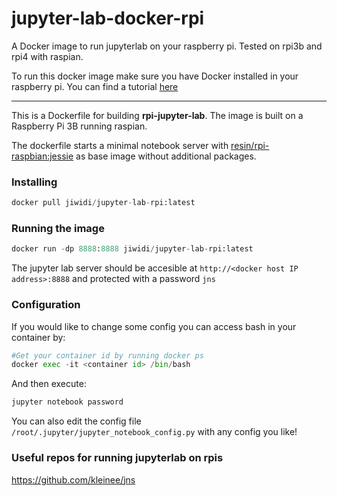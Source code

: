 # jupyter-lab-docker-rpi
A Docker image to run jupyterlab on your raspberry pi. Tested on rpi3b and rpi4 with raspian.

To run this docker image make sure you have Docker installed in your raspberry pi. You can find a tutorial [here](https://dev.to/rohansawant/installing-docker-and-docker-compose-on-the-raspberry-pi-in-5-simple-steps-3mgl)

----------
This is a Dockerfile for building __rpi-jupyter-lab__. The image is built on a Raspberry Pi 3B running raspian. 

The dockerfile starts a minimal notebook server with [resin/rpi-raspbian:jessie](https://hub.docker.com/r/resin/rpi-raspbian/) as base image without additional packages.  


### Installing
```python
docker pull jiwidi/jupyter-lab-rpi:latest
```

### Running the image
```python
docker run -dp 8888:8888 jiwidi/jupyter-lab-rpi:latest
```
The jupyter lab server should be accesible at  `http://<docker host IP address>:8888` and protected with a password `jns`

### Configuration
If you would like to change some config you can access bash in your container by:
```python
#Get your container id by running docker ps
docker exec -it <container id> /bin/bash 
```

And then execute:
```python
jupyter notebook password
```
You can also edit the config file `/root/.jupyter/jupyter_notebook_config.py` with any config you like!

### Useful repos for running jupyterlab on rpis

https://github.com/kleinee/jns
